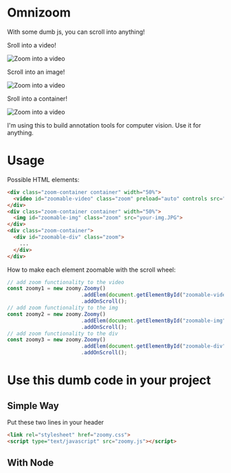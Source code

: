 # Omnizoom
With some dumb js, you can scroll into anything!

Sroll into a video!

![Zoom into a video](http://jackterwilliger.com/omnizoom-video/)

Scroll into an image!

![Zoom into a video](http://jackterwilliger.com/omnizoom-image/)

Sroll into a container!

![Zoom into a video](http://jackterwilliger.com/omnizoom-div/)

I'm using this to build annotation tools for computer vision. Use it for anything.

# Usage
Possible HTML elements:
```html
<div class="zoom-container container" width="50%">
  <video id="zoomable-video" class="zoom" preload="auto" controls src="your-video.mp4"></video>
</div>
<div class="zoom-container container" width="50%">
  <img id="zoomable-img" class="zoom" src="your-img.JPG">
</div>
<div class="zoom-container">
  <div id="zoomable-div" class="zoom">
    ...
  </div>
</div>
```
How to make each element zoomable with the scroll wheel:
```javascript
// add zoom functionality to the video
const zoomy1 = new zoomy.Zoomy()
                        .addElem(document.getElementById("zoomable-video"))
                        .addOnScroll();
// add zoom functionality to the img
const zoomy2 = new zoomy.Zoomy()
                        .addElem(document.getElementById("zoomable-img"))
                        .addOnScroll();
// add zoom functionality to the div
const zoomy3 = new zoomy.Zoomy()
                        .addElem(document.getElementById("zoomable-div"))
                        .addOnScroll();
```

# Use this dumb code in your project
## Simple Way
Put these two lines in your header
```html
<link rel="stylesheet" href="zoomy.css">
<script type="text/javascript" src="zoomy.js"></script>  
```

## With Node
